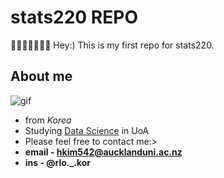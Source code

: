 # stats220 REPO
🫧🤍🫧🤍🫧🤍🫧
Hey:) This is my first repo for stats220.

## About me
![gif](https://i.pinimg.com/originals/0d/3f/36/0d3f36de206ab9b140b0d6feca01fda8.gif)
* from *Korea*
* Studying [Data Science](https://www.auckland.ac.nz/en/study/study-options/find-a-study-option/data-science.html) in UoA
* Please feel free to contact me:>
* **email - hkim542@aucklanduni.ac.nz**
* **ins - @rlo._.kor**
